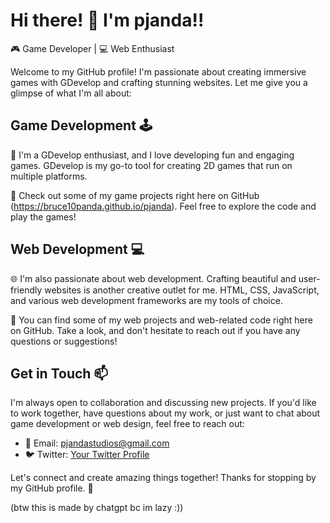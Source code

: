 # Hi there! 👋 I'm pjanda!!

🎮 Game Developer | 💻 Web Enthusiast

Welcome to my GitHub profile! I'm passionate about creating immersive games with GDevelop and crafting stunning websites. Let me give you a glimpse of what I'm all about:

## Game Development 🕹️

🚀 I'm a GDevelop enthusiast, and I love developing fun and engaging games. GDevelop is my go-to tool for creating 2D games that run on multiple platforms.

📂 Check out some of my game projects right here on GitHub (https://bruce10panda.github.io/pjanda). Feel free to explore the code and play the games!


## Web Development 💻

🌐 I'm also passionate about web development. Crafting beautiful and user-friendly websites is another creative outlet for me. HTML, CSS, JavaScript, and various web development frameworks are my tools of choice.


🔗 You can find some of my web projects and web-related code right here on GitHub. Take a look, and don't hesitate to reach out if you have any questions or suggestions!

## Get in Touch 📫

I'm always open to collaboration and discussing new projects. If you'd like to work together, have questions about my work, or just want to chat about game development or web design, feel free to reach out:

- 📧 Email: [pjandastudios@gmail.com](mailto:pjandastudios@gmail.com)
- 🐦 Twitter: [Your Twitter Profile](https://twitter.com/bruce10panda)

Let's connect and create amazing things together! Thanks for stopping by my GitHub profile. 🚀

(btw this is made by chatgpt bc im lazy :))
